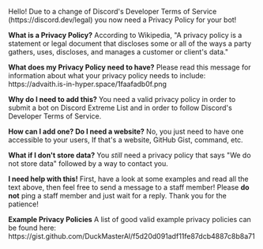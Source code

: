 Hello! Due to a change of Discord's Developer Terms of Service (https\://discord.dev/legal) you now need a Privacy Policy for your bot!

**What is a Privacy Policy?** According to Wikipedia, "A privacy policy is a statement or legal document that discloses some or all of the ways a party gathers, uses, discloses, and manages a customer or client's data."

**What does my Privacy Policy need to have?** Please read this message for information about what your privacy policy needs to include: https\://advaith.is-in-hyper.space/1faafadb0f.png

**Why do I need to add this?** You need a valid privacy policy in order to submit a bot on Discord Extreme List and in order to follow Discord's Developer Terms of Service.

**How can I add one? Do I need a website?** No, you just need to have one accessible to your users, If that's a website, GitHub Gist, command, etc.

**What if I don't store data?** You _still_ need a privacy policy that says "We do not store data" followed by a way to contact you.

**I need help with this!** First, have a look at some examples and read all the text above, then feel free to send a message to a staff member!
Please **do not** ping a staff member and just wait for a reply. Thank you for the patience!

**Example Privacy Policies** A list of good valid example privacy policies can be found here: https\://gist.github.com/DuckMasterAl/f5d20d091adf11fe87dcb4887c8b8a71
